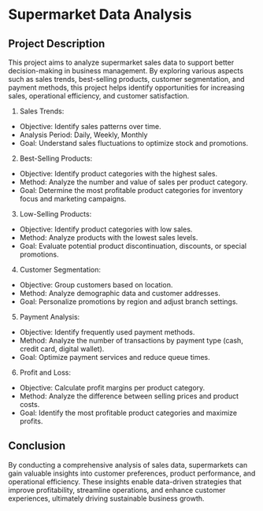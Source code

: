 # Supermarket Data Analysis
## Project Description
This project aims to analyze supermarket sales data to support better decision-making in business management. By exploring various aspects such as sales trends, best-selling products, customer segmentation, and payment methods, this project helps identify opportunities for increasing sales, operational efficiency, and customer satisfaction.
1. Sales Trends:
  - Objective: Identify sales patterns over time.
  - Analysis Period: Daily, Weekly, Monthly
  - Goal: Understand sales fluctuations to optimize stock and promotions.
2. Best-Selling Products:
  - Objective: Identify product categories with the highest sales.
  - Method: Analyze the number and value of sales per product category.
  - Goal: Determine the most profitable product categories for inventory focus and marketing campaigns.
3. Low-Selling Products:
  - Objective: Identify product categories with low sales.
  - Method: Analyze products with the lowest sales levels.
  - Goal: Evaluate potential product discontinuation, discounts, or special promotions.
4. Customer Segmentation:
  - Objective: Group customers based on location.
  - Method: Analyze demographic data and customer addresses.
  - Goal: Personalize promotions by region and adjust branch settings.
5. Payment Analysis:
  - Objective: Identify frequently used payment methods.
  - Method: Analyze the number of transactions by payment type (cash, credit card, digital wallet).
  - Goal: Optimize payment services and reduce queue times.
6. Profit and Loss:
  - Objective: Calculate profit margins per product category.
  - Method: Analyze the difference between selling prices and product costs.
  - Goal: Identify the most profitable product categories and maximize profits.
## Conclusion
By conducting a comprehensive analysis of sales data, supermarkets can gain valuable insights into customer preferences, product performance, and operational efficiency. These insights enable data-driven strategies that improve profitability, streamline operations, and enhance customer experiences, ultimately driving sustainable business growth.
